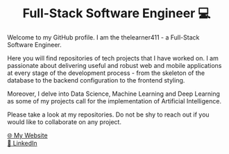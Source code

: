 <h1 align="center">Full-Stack Software Engineer 💻 </h1>

<p>Welcome to my GitHub profile. I am the thelearner411 - a Full-Stack Software Engineer.</p> 
  
Here you will find repositories of tech projects that I have worked on. I am passionate about delivering useful and robust web and mobile applications at every stage of the development process - from the skeleton of the database to the backend configuration to the frontend styling.

Moreover, I delve into Data Science, Machine Learning and Deep Learning as some of my projects call for the implementation of Artificial Intelligence.

Please take a look at my repositories. Do not be shy to reach out if you would like to collaborate on any project.

<a href = "https://www.mikhailecollins.com/" target="_blank">🌐 My Website</a><br>
<a href = "https://www.linkedin.com/in/mikhaile-collins/" target="_blank">💼 LinkedIn</a><br>
